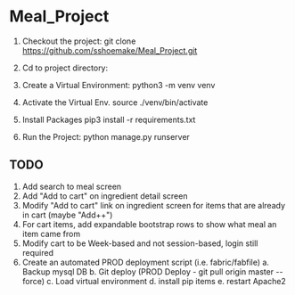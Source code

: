 # Meal_Project

1. Checkout the project:
  git clone https://github.com/sshoemake/Meal_Project.git

2. Cd to project directory:

3. Create a Virtual Environment:
  python3 -m venv venv

4. Activate the Virtual Env.
  source ./venv/bin/activate

5. Install Packages
  pip3 install -r requirements.txt

6. Run the Project:
  python manage.py runserver


## TODO
1. Add search to meal screen
2. Add "Add to cart" on ingredient detail screen
3. Modify "Add to cart" link on ingredient screen for items that are already in cart (maybe "Add++")
4. For cart items, add expandable bootstrap rows to show what meal an item came from
5. Modify cart to be Week-based and not session-based, login still required
6. Create an automated PROD deployment script (i.e. fabric/fabfile)
   a. Backup mysql DB
   b. Git deploy (PROD Deploy - git pull origin master --force)
   c. Load virtual environment
   d. install pip items
   e. restart Apache2

